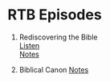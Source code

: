 # RTB Episodes

1. Rediscovering the Bible  
  [Listen](https://anchor.fm/jaime-ramirez0/episodes/Rediscovering-the-Bible-e1em3hm)  
  [Notes](episode/complete/0001_Biblical_Audience.md)  


2. Biblical Canon
  [Notes](episode/accepted/0002_Biblical_Canon.md)  

